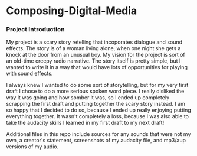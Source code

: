 # Composing-Digital-Media

### Project Introduction

  My project is a scary story retelling that incoporates dialogue and sound effects. The story is of a woman living alone, when one night she gets a knock at the door from an unusual boy. My vision for the project is sort of an old-time creepy radio narrative. The story itself is pretty simple, but I wanted to write it in a way that would have lots of opportunities for playing with sound effects. 
  
  I always knew I wanted to do some sort of storytelling, but for my very first draft I chose to do a more serious spoken word piece. I really disliked the way it was going and how somber it was, so I ended up completely scrapping the first draft and putting together the scary story instead. I am so happy that I decided to do so, because I ended up really enjoying putting everything together. It wasn't completely a loss, because I was also able to take the audacity skills I learned in my first draft to my next draft! 
  
  Additional files in this repo include sources for any sounds that were not my own, a creator's statement, screenshots of my audacity file, and mp3/aup versions of my audio.
